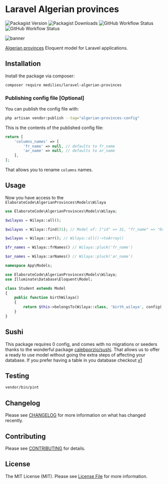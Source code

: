 # Laravel Algerian provinces

![Packagist Version](https://img.shields.io/packagist/v/elaborate-code/laravel-algerian-provinces?style=for-the-badge)
![Packagist Downloads](https://img.shields.io/packagist/dt/elaborate-code/laravel-algerian-provinces?style=for-the-badge)
![GitHub Workflow Status](https://img.shields.io/github/workflow/status/elaborate-code/laravel-algerian-provinces/run-tests?label=Tests&style=for-the-badge)
![GitHub Workflow Status](https://img.shields.io/github/workflow/status/elaborate-code/laravel-algerian-provinces/Fix%20PHP%20code%20style%20issues?label=Code%20Style&style=for-the-badge)

![banner](https://banners.beyondco.de/Algerian%20provinces.png?theme=dark&packageManager=composer+require&packageName=elaborate-code%2Flaravel-algerian-provinces&pattern=architect&style=style_1&description=A+model+seeded+with+the+58+Algerian+provinces+for+Laravel+apps&md=1&showWatermark=0&fontSize=100px&images=database)

[Algerian provinces](wilayas.md) Eloquent model for Laravel applications.

## Installation

Install the package via composer:

```bash
composer require medilies/laravel-algerian-provinces
```

### Publishing config file [Optional]

You can publish the config file with:

```bash
php artisan vendor:publish --tag="algerian-provinces-config"
```

This is the contents of the published config file:

```php
return [
    'columns_names' => [
        'fr_name' => null, // defaults to fr_name
        'ar_name' => null, // defaults to ar_name
    ],
];
```

That allows you to rename `columns` names.

## Usage

Now you have access to the `ElaborateCode\AlgerianProvinces\Models\Wilaya`

```php
use ElaborateCode\AlgerianProvinces\Models\Wilaya;

$wilayas = Wilaya::all();

$wilayas = Wilaya::find(31); // Model of: ["id" => 31, "fr_name" => "Oran", "ar_name" => "وهران"]

$wilayas = Wilaya::arr(); // Wilaya::all()->toArray()

$fr_names = Wilaya::frNames() // Wilaya::pluck('fr_name')

$ar_names = Wilaya::arNames() // Wilaya::pluck('ar_name')
```

```php
namespace App\Models;

use ElaborateCode\AlgerianProvinces\Models\Wilaya;
use Illuminate\Database\Eloquent\Model;

class Student extends Model
{
    public function birthWilaya()
    {
        return $this->belongsTo(Wilaya::class, 'birth_wilaya', config('algerian-provinces.columns_names.fr_name') ?? 'fr_name');
    }
}
```

## Sushi

This package requires 0 config, and comes with no migrations or seeders thanks to the wonderful package [calebporzio/sushi](https://github.com/calebporzio/sushi). That allows us to offer a ready to use model without going the extra steps of affecting your database. If you prefer having a table in you database checkout [v1](https://github.com/elaborate-code/laravel-algerian-provinces/tree/v1-migration)

## Testing

```bash
vendor/bin/pint
```

## Changelog

Please see [CHANGELOG](CHANGELOG.md) for more information on what has changed recently.

## Contributing

Please see [CONTRIBUTING](CONTRIBUTING.md) for details.

## License

The MIT License (MIT). Please see [License File](LICENSE.md) for more information.
